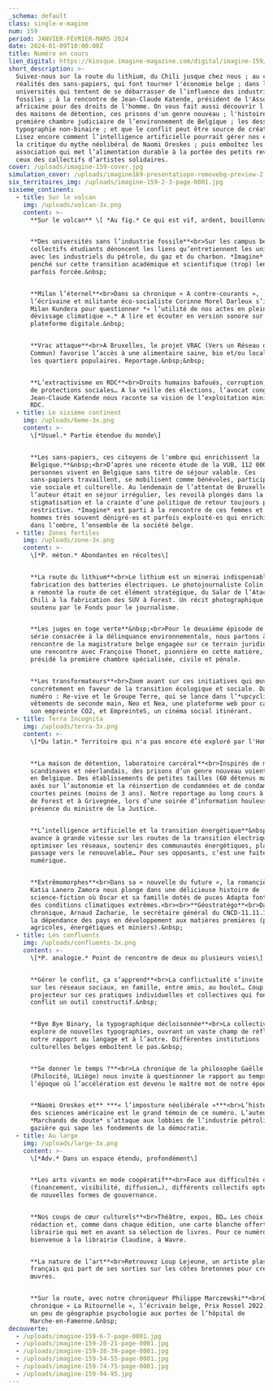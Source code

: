 ```yaml
---
_schema: default
class: single-e-magine
num: 159
period: JANVIER-FÉVRIER-MARS 2024
date: 2024-01-09T10:00:00Z
title: Numéro en cours
lien_digital: https://kiosque.imagine-magazine.com/digital/imagine-159/ 
short_description: >-
  Suivez-nous sur la route du lithium, du Chili jusque chez nous ; au coeur des
  réalités des sans-papiers, qui font tourner l'économie belge ; dans les
  universités qui tentent de se débarrasser de l’influence des industries
  fossiles ; à la rencontre de Jean-Claude Katende, président de l'Association
  africaine pour des droits de l'homme. On vous fait aussi découvrir l'envers
  des maisons de détention, ces prisons d'un genre nouveau ; l'histoire de la
  première chambre judiciaire de l’environnement de Belgique ; les dessous de la
  typographie non-binaire ; et que le conflit peut être source de créativité.
  Lisez encore comment l’intelligence artificielle pourrait gérer nos énergies ;
  la critique du mythe néolibéral de Naomi Oreskes ; puis emboîtez les pas d'une
  association qui met l’alimentation durable à la portée des petits revenus et
  ceux des collectifs d’artistes solidaires.
cover: /uploads/imagine-159-cover.jpg
simulation_cover: /uploads/imagine169-presentatiopn-removebg-preview-2.png
six_territoires_img: /uploads/imagine-159-2-3-page-0001.jpg
sixieme_continent:
  - title: Sur le volcan
    img: /uploads/volcan-3x.png
    content: >-
      **Sur le volcan** \[ *Au fig.* Ce qui est vif, ardent, bouillonnant \]


      **Des universités sans l’industrie fossile**<br>Sur les campus belges, des
      collectifs étudiants dénoncent les liens qu’entretiennent les universités
      avec les industriels du pétrole, du gaz et du charbon. *Imagine* s’est
      penché sur cette transition académique et scientifique (trop) lente et
      parfois forcée.&nbsp;


      **Milan l’éternel**<br>Dans sa chronique « A contre-courants »,
      l’écrivaine et militante éco-socialiste Corinne Morel Darleux s’inspire de
      Milan Kundera pour questionner *« l’utilité de nos actes en plein
      dévissage climatique ».* A lire et écouter en version sonore sur notre
      plateforme digitale.&nbsp;


      **Vrac attaque**<br>A Bruxelles, le projet VRAC (Vers un Réseau d’Achat en
      Commun) favorise l’accès à une alimentaire saine, bio et/ou locale dans
      les quartiers populaires. Reportage.&nbsp;&nbsp;


      **L’extractivisme en RDC**<br>Droits humains bafoués, corruption, absence
      de protections sociales… A la veille des élections, l’avocat congolais
      Jean-Claude Katende nous raconte sa vision de l’exploitation minière en
      RDC.
  - title: Le sixième continent
    img: /uploads/6eme-3x.png
    content: >-
      \[*Usuel.* Partie étendue du monde\]


      **Les sans-papiers, ces citoyens de l'ombre qui enrichissent la
      Belgique.**&nbsp;<br>D’après une récente étude de la VUB, 112 000
      personnes vivent en Belgique sans titre de séjour valable. Ces
      sans-papiers travaillent, se mobilisent comme bénévoles, participent à la
      vie sociale et culturelle. Au lendemain de l’attentat de Bruxelles, dont
      l’auteur était en séjour irrégulier, les revoilà plongés dans la
      stigmatisation et la crainte d’une politique de retour toujours plus
      restrictive. *Imagine* est parti à la rencontre de ces femmes et ces
      hommes très souvent dénigré·es et parfois exploité·es qui enrichissent,
      dans l’ombre, l’ensemble de la société belge.
  - title: Zones fertiles
    img: /uploads/zone-3x.png
    content: >-
      \[*P. méton.* Abondantes en récoltes\]


      **La route du lithium**<br>Le lithium est un minerai indispensable à la
      fabrication des batteries électriques. Le photojournaliste Colin Delfosse
      a remonté la route de cet élément stratégique, du Salar de l’Atacama au
      Chili à la fabrication des SUV à Forest. Un récit photographique inédit,
      soutenu par le Fonds pour le journalisme.


      **Les juges en toge verte**&nbsp;<br>Pour le deuxième épisode de notre
      série consacrée à la délinquance environnementale, nous partons à la
      rencontre de la magistrature belge engagée sur ce terrain juridique. Avec
      une rencontre avec Françoise Thonet, pionnière en cette matière, qui a
      présidé la première chambre spécialisée, civile et pénale.


      **Les transformateurs**<br>Zoom avant sur ces initiatives qui œuvrent
      concrètement en faveur de la transition écologique et sociale. Dans ce
      numéro : Re-vive et le Groupe Terre, qui se lance dans l’*upcycling* de
      vêtements de seconde main, Neo et Nea, une plateforme web pour calculer
      son empreinte CO2, et EmpreinteS, un cinéma social itinérant.
  - title: Terra Incognita
    img: /uploads/terra-3x.png
    content: >-
      \[*Du latin.* Territoire qui n'a pas encore été exploré par l'Homme\]


      **La maison de détention, laboratoire carcéral**<br>Inspirés de modèles
      scandinaves et néerlandais, des prisons d’un genre nouveau voient le jour
      en Belgique. Des établissements de petites tailles (60 détenus maximum)
      axés sur l’autonomie et la réinsertion de condamnées et de condamnés à des
      courtes peines (moins de 3 ans). Notre reportage au long cours à la maison
      de Forest et à Grivegnée, lors d’une soirée d’information houleuse, en
      présence du ministre de la Justice.


      **L’intelligence artificielle et la transition énergétique**&nbsp;<br>L’IA
      avance à grande vitesse sur les routes de la transition électrique pour
      optimiser les réseaux, soutenir des communautés énergétiques, planifier le
      passage vers le renouvelable… Pour ses opposants, c’est une fuite en avant
      numérique.


      **Extrêmomorphes**<br>Dans sa « nouvelle du future », la romancière belge
      Katia Lanero Zamora nous plonge dans une délicieuse histoire de
      science-fiction où Oscar et sa famille dotés de puces Adapta font face à
      des conditions climatiques extrêmes.<br><br>**Géostratégo**<br>Dans sa
      chronique, Arnaud Zacharie, le secrétaire général du CNCD-11.11.11, aborde
      la dépendance des pays en développement aux matières premières (produits
      agricoles, énergétiques et miniers).&nbsp;
  - title: Les confluents
    img: /uploads/confluents-3x.png
    content: >-
      \[*P. analogie.* Point de rencontre de deux ou plusieurs voies\]


      **Gérer le conflit, ça s’apprend**<br>La conflictualité s’invite partout,
      sur les réseaux sociaux, en famille, entre amis, au boulot… Coup de
      projecteur sur ces pratiques individuelles et collectives qui font du
      conflit un outil constructif.&nbsp;


      **Bye Bye Binary, la typographique décloisonnée**<br>La collective BB
      explore de nouvelles typographies, ouvrant un vaste champ de réflexion sur
      notre rapport au langage et à l’autre. Différentes institutions
      culturelles belges emboîtent le pas.&nbsp;


      **Se donner le temps ?**<br>La chronique de la philosophe Gaëlle Jeanmart
      (Philocité, ULiège) nous invite à questionner le rapport au temps à
      l’époque où l’accélération est devenu le maître mot de notre époque.


      **Naomi Oreskes et** ***« l’imposture néolibérale »***<br>L’historienne
      des sciences américaine est le grand témoin de ce numéro. L’auteure de
      *Marchands de doute* s’attaque aux lobbies de l’industrie pétrolière et
      gazière qui sape les fondements de la démocratie.
  - title: Au large
    img: /uploads/large-3x.png
    content: >-
      \[*Adv.* Dans un espace étendu, profondément\]


      **Les arts vivants en mode coopératif**<br>Face aux difficultés du secteur
      (financement, visibilité, diffusion…), différents collectifs optent pour
      de nouvelles formes de gouvernance.


      **Nos coups de cœur culturels**<br>Théâtre, expos, BD… Les choix de la
      rédaction et, comme dans chaque édition, une carte blanche offerte à une
      librairie qui met en avant sa sélection de livres. Pour ce numéro,
      bienvenue à la librairie Claudine, à Wavre.


      **La nature de l’art**<br>Retrouvez Loup Lejeune, un artiste plasticien
      français qui part de ses sorties sur les côtes bretonnes pour créer des
      œuvres.


      **Sur la route, avec notre chroniqueur Philippe Marczewski**<br>Dans sa
      chronique « La Ritournelle », l’écrivain belge, Prix Rossel 2022, pratique
      un peu de géographie psychologie aux portes de l’hôpital de
      Marche-en-Famenne.&nbsp;
decouverte:
  - /uploads/imagine-159-6-7-page-0001.jpg
  - /uploads/imagine-159-20-21-page-0001.jpg
  - /uploads/imagine-159-38-39-page-0001.jpg
  - /uploads/imagine-159-54-55-page-0001.jpg
  - /uploads/imagine-159-74-75-page-0001.jpg
  - /uploads/imagine-159-94-95.jpg
---
```

